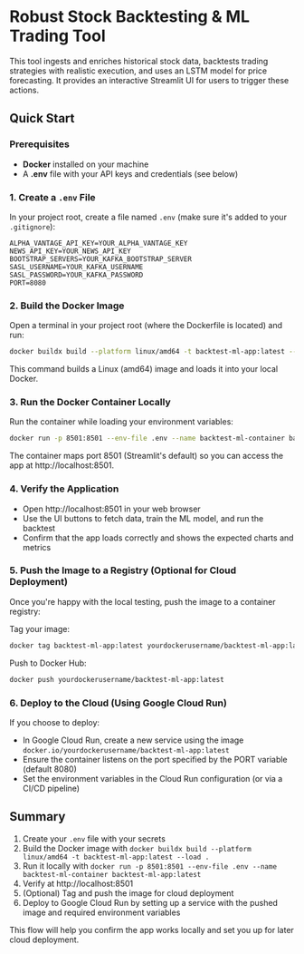# Robust Stock Backtesting & ML Trading Tool

This tool ingests and enriches historical stock data, backtests trading strategies with realistic execution, and uses an LSTM model for price forecasting. It provides an interactive Streamlit UI for users to trigger these actions.

## Quick Start

### Prerequisites
- **Docker** installed on your machine
- A **.env** file with your API keys and credentials (see below)

### 1. Create a `.env` File
In your project root, create a file named `.env` (make sure it's added to your `.gitignore`):

```
ALPHA_VANTAGE_API_KEY=YOUR_ALPHA_VANTAGE_KEY
NEWS_API_KEY=YOUR_NEWS_API_KEY
BOOTSTRAP_SERVERS=YOUR_KAFKA_BOOTSTRAP_SERVER
SASL_USERNAME=YOUR_KAFKA_USERNAME
SASL_PASSWORD=YOUR_KAFKA_PASSWORD
PORT=8080
```

### 2. Build the Docker Image
Open a terminal in your project root (where the Dockerfile is located) and run:

```bash
docker buildx build --platform linux/amd64 -t backtest-ml-app:latest --load .
```

This command builds a Linux (amd64) image and loads it into your local Docker.

### 3. Run the Docker Container Locally
Run the container while loading your environment variables:

```bash
docker run -p 8501:8501 --env-file .env --name backtest-ml-container backtest-ml-app:latest
```

The container maps port 8501 (Streamlit's default) so you can access the app at http://localhost:8501.

### 4. Verify the Application
- Open http://localhost:8501 in your web browser
- Use the UI buttons to fetch data, train the ML model, and run the backtest
- Confirm that the app loads correctly and shows the expected charts and metrics

### 5. Push the Image to a Registry (Optional for Cloud Deployment)
Once you're happy with the local testing, push the image to a container registry:

Tag your image:
```bash
docker tag backtest-ml-app:latest yourdockerusername/backtest-ml-app:latest
```

Push to Docker Hub:
```bash
docker push yourdockerusername/backtest-ml-app:latest
```

### 6. Deploy to the Cloud (Using Google Cloud Run)
If you choose to deploy:

- In Google Cloud Run, create a new service using the image `docker.io/yourdockerusername/backtest-ml-app:latest`
- Ensure the container listens on the port specified by the PORT variable (default 8080)
- Set the environment variables in the Cloud Run configuration (or via a CI/CD pipeline)

## Summary
1. Create your `.env` file with your secrets
2. Build the Docker image with `docker buildx build --platform linux/amd64 -t backtest-ml-app:latest --load .`
3. Run it locally with `docker run -p 8501:8501 --env-file .env --name backtest-ml-container backtest-ml-app:latest`
4. Verify at http://localhost:8501
5. (Optional) Tag and push the image for cloud deployment
6. Deploy to Google Cloud Run by setting up a service with the pushed image and required environment variables

This flow will help you confirm the app works locally and set you up for later cloud deployment.

